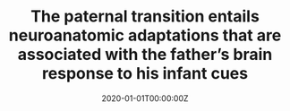 ---
title: "The paternal transition entails neuroanatomic adaptations that are associated with the father’s brain response to his infant cues"
authors:
- María Paternina Die
- Magdalena Martínez García
- Clara Pretus
- Elseline Hoekzema
- Erika Barba-Müller
- Daniel Martín de Blas
- Cristina Pozzobon
- Agustín Ballesteros
- Óscar Vilarroya
- Manuel Desco
- Susana Carmona
date: "2020-01-01T00:00:00Z"
doi: ""
publishDate: "2020-01-01T00:00:00Z"
publication_types: ["2"]
publication: "In *Cerebral Cortex Communications*"
tags:
- Maternidad
featured: false
links:
- name: Link
  url: https://academic.oup.com/cercorcomms/article/1/1/tgaa082/5955504
---